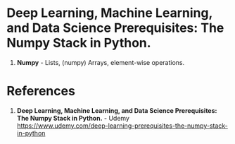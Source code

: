 # Deep Learning, Machine Learning, and Data Science Prerequisites: The Numpy Stack in Python.

1.  **Numpy** - Lists, (numpy) Arrays, element-wise operations.

#  References
1.  **Deep Learning, Machine Learning, and Data Science Prerequisites: The Numpy Stack in Python.** - Udemy   
	https://www.udemy.com/deep-learning-prerequisites-the-numpy-stack-in-python